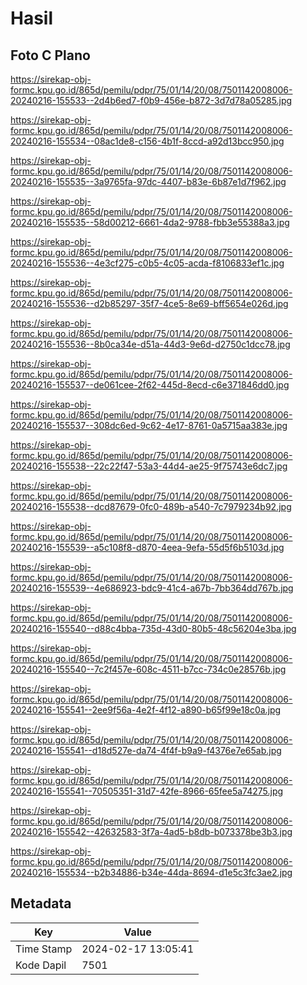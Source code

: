 # Hasil

## Foto C Plano

https://sirekap-obj-formc.kpu.go.id/865d/pemilu/pdpr/75/01/14/20/08/7501142008006-20240216-155533--2d4b6ed7-f0b9-456e-b872-3d7d78a05285.jpg

https://sirekap-obj-formc.kpu.go.id/865d/pemilu/pdpr/75/01/14/20/08/7501142008006-20240216-155534--08ac1de8-c156-4b1f-8ccd-a92d13bcc950.jpg

https://sirekap-obj-formc.kpu.go.id/865d/pemilu/pdpr/75/01/14/20/08/7501142008006-20240216-155535--3a9765fa-97dc-4407-b83e-6b87e1d7f962.jpg

https://sirekap-obj-formc.kpu.go.id/865d/pemilu/pdpr/75/01/14/20/08/7501142008006-20240216-155535--58d00212-6661-4da2-9788-fbb3e55388a3.jpg

https://sirekap-obj-formc.kpu.go.id/865d/pemilu/pdpr/75/01/14/20/08/7501142008006-20240216-155536--4e3cf275-c0b5-4c05-acda-f8106833ef1c.jpg

https://sirekap-obj-formc.kpu.go.id/865d/pemilu/pdpr/75/01/14/20/08/7501142008006-20240216-155536--d2b85297-35f7-4ce5-8e69-bff5654e026d.jpg

https://sirekap-obj-formc.kpu.go.id/865d/pemilu/pdpr/75/01/14/20/08/7501142008006-20240216-155536--8b0ca34e-d51a-44d3-9e6d-d2750c1dcc78.jpg

https://sirekap-obj-formc.kpu.go.id/865d/pemilu/pdpr/75/01/14/20/08/7501142008006-20240216-155537--de061cee-2f62-445d-8ecd-c6e371846dd0.jpg

https://sirekap-obj-formc.kpu.go.id/865d/pemilu/pdpr/75/01/14/20/08/7501142008006-20240216-155537--308dc6ed-9c62-4e17-8761-0a5715aa383e.jpg

https://sirekap-obj-formc.kpu.go.id/865d/pemilu/pdpr/75/01/14/20/08/7501142008006-20240216-155538--22c22f47-53a3-44d4-ae25-9f75743e6dc7.jpg

https://sirekap-obj-formc.kpu.go.id/865d/pemilu/pdpr/75/01/14/20/08/7501142008006-20240216-155538--dcd87679-0fc0-489b-a540-7c7979234b92.jpg

https://sirekap-obj-formc.kpu.go.id/865d/pemilu/pdpr/75/01/14/20/08/7501142008006-20240216-155539--a5c108f8-d870-4eea-9efa-55d5f6b5103d.jpg

https://sirekap-obj-formc.kpu.go.id/865d/pemilu/pdpr/75/01/14/20/08/7501142008006-20240216-155539--4e686923-bdc9-41c4-a67b-7bb364dd767b.jpg

https://sirekap-obj-formc.kpu.go.id/865d/pemilu/pdpr/75/01/14/20/08/7501142008006-20240216-155540--d88c4bba-735d-43d0-80b5-48c56204e3ba.jpg

https://sirekap-obj-formc.kpu.go.id/865d/pemilu/pdpr/75/01/14/20/08/7501142008006-20240216-155540--7c2f457e-608c-4511-b7cc-734c0e28576b.jpg

https://sirekap-obj-formc.kpu.go.id/865d/pemilu/pdpr/75/01/14/20/08/7501142008006-20240216-155541--2ee9f56a-4e2f-4f12-a890-b65f99e18c0a.jpg

https://sirekap-obj-formc.kpu.go.id/865d/pemilu/pdpr/75/01/14/20/08/7501142008006-20240216-155541--d18d527e-da74-4f4f-b9a9-f4376e7e65ab.jpg

https://sirekap-obj-formc.kpu.go.id/865d/pemilu/pdpr/75/01/14/20/08/7501142008006-20240216-155541--70505351-31d7-42fe-8966-65fee5a74275.jpg

https://sirekap-obj-formc.kpu.go.id/865d/pemilu/pdpr/75/01/14/20/08/7501142008006-20240216-155542--42632583-3f7a-4ad5-b8db-b073378be3b3.jpg

https://sirekap-obj-formc.kpu.go.id/865d/pemilu/pdpr/75/01/14/20/08/7501142008006-20240216-155534--b2b34886-b34e-44da-8694-d1e5c3fc3ae2.jpg


## Metadata

| Key        | Value               |
| ---------- | ------------------- |
| Time Stamp | 2024-02-17 13:05:41 |
| Kode Dapil | 7501                |



